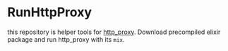 # RunHttpProxy

this repository is helper tools for [http_proxy](https://github.com/KazuCocoa/http_proxy).
Download precompiled elixir package and run http_proxy with its `mix`.

